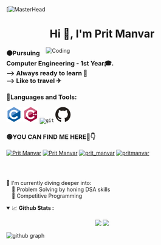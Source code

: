 [![MasterHead](https://media-exp1.licdn.com/dms/image/C4D16AQFvFsK1fYkJig/profile-displaybackgroundimage-shrink_200_800/0/1620490021277?e=1628121600&v=beta&t=vZkBXPVJO0DTleBB_nbzI_5K9r0EiBXIafzW9q7sjlI)
<h1 align="center">Hi 👋, I'm Prit Manvar</h1>

<img align="right" alt="Coding" width="400" src="https://github.com/JayantGoel001/JayantGoel001/raw/master/GIF/image.gif">

<h3 align = "left">🟠Pursuing Computer Engineering - 1st Year🎓.<br>
--> Always ready to learn 🌈<br> --> Like to travel ✈</h3>

<h3 align="left">🔴Languages and Tools:</h3>
<p align="left"> 
<code><img src="https://raw.githubusercontent.com/devicons/devicon/master/icons/c/c-original.svg" alt="c" width="40" height="40"/></code> 
<code><img src="https://raw.githubusercontent.com/devicons/devicon/master/icons/cplusplus/cplusplus-original.svg" alt="cplusplus" width="40" height="40"/></code> 
<code><img src="https://upload.wikimedia.org/wikipedia/commons/thumb/3/3f/Git_icon.svg/1024px-Git_icon.svg.png" alt="git" width="40" height="40"/></code>
<code><img height="40" width="40" src="https://raw.githubusercontent.com/github/explore/80688e429a7d4ef2fca1e82350fe8e3517d3494d/topics/github-api/github-api.png" alt="github" width="40" height="40"/></code></code></p>


<h3 align="left">🟢YOU CAN FIND ME HERE🤩👇</h3>

<p align="left">
<a href="https://www.linkedin.com/in/prit-manvar-36ab97204/" target="blank"><img align="center" src="https://cdn.jsdelivr.net/npm/simple-icons@3.0.1/icons/linkedin.svg" alt="Prit Manvar" height="30" width="40" /></a>
<a href="https://github.com/pritmanvar" target="blank"><img align="center" src="https://camo.githubusercontent.com/bf4b11af389d1e0caf625c40c274ba71464727c43579e48f512112694888eb62/68747470733a2f2f63646e2e6a7364656c6976722e6e65742f6e706d2f73696d706c652d69636f6e7340332e302e312f69636f6e732f6769746875622e737667" alt="Prit Manvar" height="30" width="40" /></a>
  <a href="https://www.codechef.com/users/prit_manvar" target="blank"><img align="center" src="https://cdn.jsdelivr.net/npm/simple-icons@3.1.0/icons/codechef.svg" alt="prit_manvar" height="30" width="40" /></a>
<a href="https://www.instagram.com/pritmanvar/" target="blank"><img align="center" src="https://cdn.jsdelivr.net/npm/simple-icons@3.0.1/icons/instagram.svg" alt="pritmanvar" height="30" width="40" /></a>
</p>
<br><br>

🔴 I'm currently diving deeper into:<br>
 🚀 Problem Solving by honing DSA skills<br>
 🚀 Competitive Programming<br>


<details open="">
<summary>
  <g-emoji class="g-emoji" alias="chart_with_upwards_trend" fallback-src="https://github.githubassets.com/images/icons/emoji/unicode/1f4c8.png">📈</g-emoji>
  <strong>Github Stats : </strong>
</summary>
<br>

<div align="center">
  <img width="48%" src="https://github-readme-stats.vercel.app/api?username=pritmanvar&theme=radical&show_icons=true" />
  <img width="48%" src="https://github-readme-streak-stats.herokuapp.com/?user=pritmanvar&theme=radical&show_icons=true" />
</div>
</details>

 ![github graph](https://activity-graph.herokuapp.com/graph?username=pritmanvar&theme=react-dark&hide_border=true)
<br>
